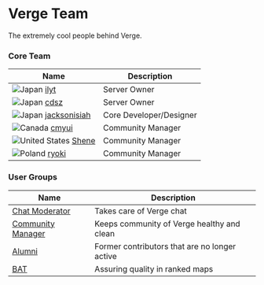 # Verge Team

The extremely cool people behind Verge.

### Core Team

| Name                          | Description              |
| ----------------------------- | ------------------------ |
| ![][flag_JP] [ilyt]()         | Server Owner             |
| ![][flag_JP] [cdsz]()         | Server Owner             |
| ![][flag_JP] [jacksonisiah]() | Core Developer/Designer  |
| ![][flag_CA] [cmyui]()        | Community Manager        |
| ![][flag_US] [Shene]()        | Community Manager        |
| ![][flag_PL] [ryoki]()        | Community Manager        |

### User Groups

| Name                                                        | Description                                   |
| ----------------------------------------------------------- | --------------------------------------------- |
| [Chat Moderator](/index/people/groups/chat-moderator)       | Takes care of Verge chat                      |
| [Community Manager](/index/people/groups/community-manager) | Keeps community of Verge healthy and clean    |
| [Alumni](/index/people/groups/alumni)                       | Former contributors that are no longer active |
| [BAT](/index/people/groups/bat)                             | Assuring quality in ranked maps               |

[flag_AD]: /shared/flag/AD.gif "Andorra"
[flag_AE]: /shared/flag/AE.gif "United Arab Emirates"
[flag_AF]: /shared/flag/AF.gif "Afghanistan"
[flag_AG]: /shared/flag/AG.gif "Antigua and Barbuda"
[flag_AI]: /shared/flag/AI.gif "Anguilla"
[flag_AL]: /shared/flag/AL.gif "Albania"
[flag_AM]: /shared/flag/AM.gif "Armenia"
[flag_AN]: /shared/flag/AN.gif "Netherlands Antilles"
[flag_AO]: /shared/flag/AO.gif "Angola"
[flag_AR]: /shared/flag/AR.gif "Argentina"
[flag_AS]: /shared/flag/AS.gif "American Samoa"
[flag_AT]: /shared/flag/AT.gif "Austria"
[flag_AU]: /shared/flag/AU.gif "Australia"
[flag_AW]: /shared/flag/AW.gif "Aruba"
[flag_AZ]: /shared/flag/AZ.gif "Azerbaijan"
[flag_BA]: /shared/flag/BA.gif "Bosnia and Herzegovina"
[flag_BB]: /shared/flag/BB.gif "Barbados"
[flag_BD]: /shared/flag/BD.gif "Bangladesh"
[flag_BE]: /shared/flag/BE.gif "Belgium"
[flag_BF]: /shared/flag/BF.gif "Burkina Faso"
[flag_BG]: /shared/flag/BG.gif "Bulgaria"
[flag_BH]: /shared/flag/BH.gif "Bahrain"
[flag_BI]: /shared/flag/BI.gif "Burundi"
[flag_BJ]: /shared/flag/BJ.gif "Benin"
[flag_BL]: /shared/flag/BL.gif "Bolivia"
[flag_BM]: /shared/flag/BM.gif "Bermuda"
[flag_BN]: /shared/flag/BN.gif "Brunei"
[flag_BO]: /shared/flag/BO.gif "Bolivia"
[flag_BR]: /shared/flag/BR.gif "Brazil"
[flag_BS]: /shared/flag/BS.gif "The Bahamas"
[flag_BT]: /shared/flag/BT.gif "Bhutan"
[flag_BW]: /shared/flag/BW.gif "Botswana"
[flag_BY]: /shared/flag/BY.gif "Belarus"
[flag_BZ]: /shared/flag/BZ.gif "Belize"
[flag_CA]: /shared/flag/CA.gif "Canada"
[flag_CD]: /shared/flag/CD.gif "Chad"
[flag_CF]: /shared/flag/CF.gif "Central African Republic"
[flag_CG]: /shared/flag/CG.gif "Republic of the Congo"
[flag_CH]: /shared/flag/CH.gif "Switzerland"
[flag_CI]: /shared/flag/CI.gif "Cote d'Ivoire"
[flag_CL]: /shared/flag/CL.gif "Chile"
[flag_CM]: /shared/flag/CM.gif "Cameroon"
[flag_CN]: /shared/flag/CN.gif "China"
[flag_CO]: /shared/flag/CO.gif "Colombia"
[flag_CR]: /shared/flag/CR.gif "Costa Rica"
[flag_CU]: /shared/flag/CU.gif "Cuba"
[flag_CV]: /shared/flag/CV.gif "Cape Verde"
[flag_CX]: /shared/flag/CX.gif "Christmas Island"
[flag_CY]: /shared/flag/CY.gif "Cyprus"
[flag_CZ]: /shared/flag/CZ.gif "Czech Republic"
[flag_DE]: /shared/flag/DE.gif "Germany"
[flag_DJ]: /shared/flag/DJ.gif "Djibouti"
[flag_DK]: /shared/flag/DK.gif "Denmark"
[flag_DM]: /shared/flag/DM.gif "Dominica"
[flag_DO]: /shared/flag/DO.gif "Dominican Republic"
[flag_DZ]: /shared/flag/DZ.gif "Algeria"
[flag_EC]: /shared/flag/EC.gif "Ecuador"
[flag_EE]: /shared/flag/EE.gif "Estonia"
[flag_EG]: /shared/flag/EG.gif "Egypt"
[flag_ER]: /shared/flag/ER.gif "Eritrea"
[flag_ES]: /shared/flag/ES.gif "Spain"
[flag_ET]: /shared/flag/ET.gif "Ethiopia"
[flag_FI]: /shared/flag/FI.gif "Finland"
[flag_FJ]: /shared/flag/FJ.gif "Fiji"
[flag_FK]: /shared/flag/FK.gif "Falkland Islands (Islas Malvinas)"
[flag_FM]: /shared/flag/FM.gif "Federated States of Micronesia"
[flag_FO]: /shared/flag/FO.gif "Faroe Islands"
[flag_FR]: /shared/flag/FR.gif "France"
[flag_GA]: /shared/flag/GA.gif "Gabon"
[flag_GB]: /shared/flag/GB.gif "United Kingdom"
[flag_GD]: /shared/flag/GD.gif "Grenada"
[flag_GE]: /shared/flag/GE.gif "Georgia"
[flag_GF]: /shared/flag/GF.gif "French Guiana"
[flag_GG]: /shared/flag/GG.gif "Guernsey"
[flag_GH]: /shared/flag/GH.gif "Ghana"
[flag_GI]: /shared/flag/GI.gif "Gibraltar"
[flag_GL]: /shared/flag/GL.gif "Greenland"
[flag_GM]: /shared/flag/GM.gif "The Gambia"
[flag_GN]: /shared/flag/GN.gif "Guinea"
[flag_GP]: /shared/flag/GP.gif "Guadeloupe"
[flag_GQ]: /shared/flag/GQ.gif "Equatorial Guinea"
[flag_GR]: /shared/flag/GR.gif "Greece"
[flag_GT]: /shared/flag/GT.gif "Guatemala"
[flag_GU]: /shared/flag/GU.gif "Guam"
[flag_GW]: /shared/flag/GW.gif "Guinea-Bissau"
[flag_GY]: /shared/flag/GY.gif "Guyana"
[flag_HK]: /shared/flag/HK.gif "Hong Kong (China)"
[flag_HM]: /shared/flag/HM.gif "Heard Island and McDonald Islands"
[flag_HN]: /shared/flag/HN.gif "Honduras"
[flag_HR]: /shared/flag/HR.gif "Croatia"
[flag_HT]: /shared/flag/HT.gif "Haiti"
[flag_HU]: /shared/flag/HU.gif "Hungary"
[flag_ID]: /shared/flag/ID.gif "Indonesia"
[flag_IE]: /shared/flag/IE.gif "Ireland"
[flag_IL]: /shared/flag/IL.gif "Israel"
[flag_IM]: /shared/flag/IM.gif "Isle of Man"
[flag_IN]: /shared/flag/IN.gif "India"
[flag_IQ]: /shared/flag/IQ.gif "Iraq"
[flag_IR]: /shared/flag/IR.gif "Iran"
[flag_IS]: /shared/flag/IS.gif "Iceland"
[flag_IT]: /shared/flag/IT.gif "Italy"
[flag_JM]: /shared/flag/JM.gif "Jamaica"
[flag_JO]: /shared/flag/JO.gif "Jordan"
[flag_JP]: /shared/flag/JP.gif "Japan"
[flag_KE]: /shared/flag/KE.gif "Kenya"
[flag_KG]: /shared/flag/KG.gif "Kyrgyzstan"
[flag_KH]: /shared/flag/KH.gif "Cambodia"
[flag_KI]: /shared/flag/KI.gif "Kiribati"
[flag_KM]: /shared/flag/KM.gif "Comoros"
[flag_KN]: /shared/flag/KN.gif "Saint Kitts and Nevis"
[flag_KP]: /shared/flag/KP.gif "North Korea"
[flag_KR]: /shared/flag/KR.gif "South Korea"
[flag_KW]: /shared/flag/KW.gif "Kuwait"
[flag_KY]: /shared/flag/KY.gif "Cayman Islands"
[flag_KZ]: /shared/flag/KZ.gif "Kazakhstan"
[flag_LA]: /shared/flag/LA.gif "Laos"
[flag_LB]: /shared/flag/LB.gif "Lebanon"
[flag_LC]: /shared/flag/LC.gif "Saint Lucia"
[flag_LI]: /shared/flag/LI.gif "Liechtenstein"
[flag_LK]: /shared/flag/LK.gif "Sri Lanka"
[flag_LR]: /shared/flag/LR.gif "Liberia"
[flag_LS]: /shared/flag/LS.gif "Lesotho"
[flag_LT]: /shared/flag/LT.gif "Lithuania"
[flag_LU]: /shared/flag/LU.gif "Luxembourg"
[flag_LV]: /shared/flag/LV.gif "Latvia"
[flag_LY]: /shared/flag/LY.gif "Libya"
[flag_MA]: /shared/flag/MA.gif "Morocco"
[flag_MC]: /shared/flag/MC.gif "Monaco"
[flag_MD]: /shared/flag/MD.gif "Moldova"
[flag_MF]: /shared/flag/MF.gif "Mayotte"
[flag_MG]: /shared/flag/MG.gif "Madagascar"
[flag_MH]: /shared/flag/MH.gif "Marshall Islands"
[flag_MK]: /shared/flag/MK.gif "Macedonia"
[flag_ML]: /shared/flag/ML.gif "Mali"
[flag_MM]: /shared/flag/MM.gif "Myanmar (Burma)"
[flag_MN]: /shared/flag/MN.gif "Mongolia"
[flag_MO]: /shared/flag/MO.gif "Macau (China)"
[flag_MP]: /shared/flag/MP.gif "Northern Mariana Islands"
[flag_MQ]: /shared/flag/MQ.gif "Martinique"
[flag_MR]: /shared/flag/MR.gif "Mauritania"
[flag_MS]: /shared/flag/MS.gif "Montserrat"
[flag_MT]: /shared/flag/MT.gif "Malta"
[flag_MU]: /shared/flag/MU.gif "Mauritius"
[flag_MV]: /shared/flag/MV.gif "Maldives"
[flag_MW]: /shared/flag/MW.gif "Malawi"
[flag_MX]: /shared/flag/MX.gif "Mexico"
[flag_MY]: /shared/flag/MY.gif "Malaysia"
[flag_MZ]: /shared/flag/MZ.gif "Mozambique"
[flag_NA]: /shared/flag/NA.gif "Namibia"
[flag_NC]: /shared/flag/NC.gif "New Caledonia"
[flag_NE]: /shared/flag/NE.gif "Niger"
[flag_NF]: /shared/flag/NF.gif "Norfolk Island"
[flag_NG]: /shared/flag/NG.gif "Nigeria"
[flag_NI]: /shared/flag/NI.gif "Nicaragua"
[flag_NL]: /shared/flag/NL.gif "Netherlands"
[flag_NO]: /shared/flag/NO.gif "Norway"
[flag_NP]: /shared/flag/NP.gif "Nepal"
[flag_NR]: /shared/flag/NR.gif "Nauru"
[flag_NU]: /shared/flag/NU.gif "Niue"
[flag_NZ]: /shared/flag/NZ.gif "New Zealand"
[flag_OM]: /shared/flag/OM.gif "Oman"
[flag_PA]: /shared/flag/PA.gif "Panama"
[flag_PE]: /shared/flag/PE.gif "Peru"
[flag_PF]: /shared/flag/PF.gif "French Polynesia"
[flag_PG]: /shared/flag/PG.gif "Papua New Guinea"
[flag_PH]: /shared/flag/PH.gif "Philippines"
[flag_PK]: /shared/flag/PK.gif "Pakistan"
[flag_PL]: /shared/flag/PL.gif "Poland"
[flag_PM]: /shared/flag/PM.gif "Saint Pierre and Miquelon"
[flag_PN]: /shared/flag/PN.gif "Pitcairn Islands"
[flag_PR]: /shared/flag/PR.gif "Puerto Rico"
[flag_PS]: /shared/flag/PS.gif "Palestinian Territory"
[flag_PT]: /shared/flag/PT.gif "Portugal"
[flag_PW]: /shared/flag/PW.gif "Palau"
[flag_PY]: /shared/flag/PY.gif "Paraguay"
[flag_QA]: /shared/flag/QA.gif "Qatar"
[flag_RE]: /shared/flag/RE.gif "Reunion"
[flag_RO]: /shared/flag/RO.gif "Romania"
[flag_RS]: /shared/flag/RS.gif "Russia"
[flag_RU]: /shared/flag/RU.gif "Russia"
[flag_RW]: /shared/flag/RW.gif "Rwanda"
[flag_SA]: /shared/flag/SA.gif "Saudi Arabia"
[flag_SB]: /shared/flag/SB.gif "Solomon Islands"
[flag_SC]: /shared/flag/SC.gif "Seychelles"
[flag_SD]: /shared/flag/SD.gif "Sudan"
[flag_SE]: /shared/flag/SE.gif "Sweden"
[flag_SG]: /shared/flag/SG.gif "Singapore"
[flag_SI]: /shared/flag/SI.gif "Slovenia"
[flag_SJ]: /shared/flag/SJ.gif "Svalbard"
[flag_SK]: /shared/flag/SK.gif "Slovakia"
[flag_SL]: /shared/flag/SL.gif "Sierra Leone"
[flag_SM]: /shared/flag/SM.gif "San Marino"
[flag_SN]: /shared/flag/SN.gif "Senegal"
[flag_SO]: /shared/flag/SO.gif "Somalia"
[flag_SR]: /shared/flag/SR.gif "Suriname"
[flag_ST]: /shared/flag/ST.gif "Sao Tome and Principe"
[flag_SV]: /shared/flag/SV.gif "El Salvador"
[flag_SY]: /shared/flag/SY.gif "Syria"
[flag_SZ]: /shared/flag/SZ.gif "Swaziland"
[flag_TC]: /shared/flag/TC.gif "Turks and Caicos Islands"
[flag_TD]: /shared/flag/TD.gif "Chad"
[flag_TG]: /shared/flag/TG.gif "Togo"
[flag_TH]: /shared/flag/TH.gif "Thailand"
[flag_TJ]: /shared/flag/TJ.gif "Tajikistan"
[flag_TL]: /shared/flag/TL.gif "Tokelau"
[flag_TM]: /shared/flag/TM.gif "Turkmenistan"
[flag_TN]: /shared/flag/TN.gif "Tunisia"
[flag_TO]: /shared/flag/TO.gif "Tonga"
[flag_TR]: /shared/flag/TR.gif "Turkey"
[flag_TT]: /shared/flag/TT.gif "Trinidad and Tobago"
[flag_TV]: /shared/flag/TV.gif "Tuvalu"
[flag_TW]: /shared/flag/TW.gif "Taiwan"
[flag_TZ]: /shared/flag/TZ.gif "Tanzania"
[flag_UA]: /shared/flag/UA.gif "Ukraine"
[flag_UG]: /shared/flag/UG.gif "Uganda"
[flag_US]: /shared/flag/US.gif "United States"
[flag_UY]: /shared/flag/UY.gif "Uruguay"
[flag_UZ]: /shared/flag/UZ.gif "Uzbekistan"
[flag_VA]: /shared/flag/VA.gif "Holy See (Vatican City)"
[flag_VC]: /shared/flag/VC.gif "Saint Vincent and the Grenadines"
[flag_VE]: /shared/flag/VE.gif "Venezuela"
[flag_VG]: /shared/flag/VG.gif "British Virgin Islands"
[flag_VI]: /shared/flag/VI.gif "Virgin Islands"
[flag_VN]: /shared/flag/VN.gif "Vietnam"
[flag_VU]: /shared/flag/VU.gif "Vanuatu"
[flag_WS]: /shared/flag/WS.gif "Western Samoa"
[flag_YE]: /shared/flag/YE.gif "Yemen"
[flag_YT]: /shared/flag/YT.gif "Mayotte"
[flag_ZA]: /shared/flag/ZA.gif "South Africa"
[flag_ZM]: /shared/flag/ZM.gif "Zambia"
[flag_ZW]: /shared/flag/ZW.gif "Zimbabwe"